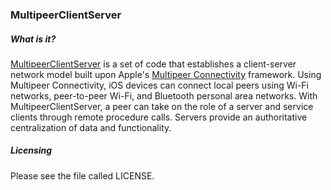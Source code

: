 ### MultipeerClientServer ###

##### What is it? #####

[MultipeerClientServer](https://github.com/mstultz/MultipeerClientServer "MultipeerClientServer") is a set of code that establishes a client-server network model built upon Apple's [Multipeer Connectivity](https://developer.apple.com/library/ios/documentation/MultipeerConnectivity/Reference/MultipeerConnectivityFramework/Introduction/Introduction.html "MultipeerConnectivity") framework. Using Multipeer Connectivity, iOS devices can connect local peers using Wi-Fi networks, peer-to-peer Wi-Fi, and Bluetooth personal area networks. With MultipeerClientServer, a peer can take on the role of a server and service clients through remote procedure calls. Servers provide an authoritative centralization of data and functionality.

##### Licensing #####

Please see the file called LICENSE.
